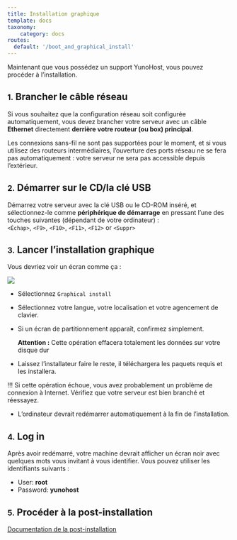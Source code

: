 ```yaml
---
title: Installation graphique
template: docs
taxonomy:
    category: docs
routes:
  default: '/boot_and_graphical_install'
---
```


Maintenant que vous possédez un support YunoHost, vous pouvez procéder à l’installation.

## <small>1.</small> Brancher le câble réseau

Si vous souhaitez que la configuration réseau soit configurée automatiquement, vous devez brancher votre serveur avec un câble **Ethernet** directement **derrière votre routeur (ou box) principal**.

Les connexions sans-fil ne sont pas supportées pour le moment, et si vous utilisez des routeurs intermédiaires, l’ouverture des ports réseau ne se fera pas automatiquement : votre serveur ne sera pas accessible depuis l’extérieur.

## <small>2.</small> Démarrer sur le CD/la clé USB

Démarrez votre serveur avec la clé USB ou le CD-ROM inséré, et sélectionnez-le comme **périphérique de démarrage** en pressant l’une des touches suivantes (dépendant de votre ordinateur) :    
```<Échap>```, ```<F9>```, ```<F10>```, ```<F11>```, ```<F12>``` or ```<Suppr>```

## <small>3.</small> Lancer l’installation graphique

Vous devriez voir un écran comme ça :

![](image://virtualbox_3.png)


* Sélectionnez `Graphical install`

* Sélectionnez votre langue, votre localisation et votre agencement de clavier.

* Si un écran de partitionnement apparaît, confirmez simplement.

    <div class="alert alert-danger"><b>Attention :</b> Cette opération effacera totalement les données sur votre disque dur</div>

* Laissez l’installateur faire le reste, il téléchargera les paquets requis et les installera.

!!! Si cette opération échoue, vous avez probablement un problème de connexion à Internet. Vérifiez que votre serveur est bien branché et réessayez.

* L’ordinateur devrait redémarrer automatiquement à la fin de l’installation.

## <small>4.</small> Log in

Après avoir redémarré, votre machine devrait afficher un écran noir avec
quelques mots vous invitant à vous identifier. Vous pouvez utiliser les
identifiants suivants :

* User: **root**
* Password: **yunohost**

## <small>5.</small> Procéder à la post-installation

<a class="btn btn-lg btn-default" href="/postinstall">Documentation de la post-installation</a>

